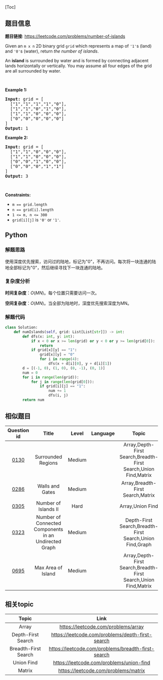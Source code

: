 [Toc]
## 题目信息
**题目链接**: https://leetcode.com/problems/number-of-islands
<p>Given an <code>m x n</code> 2D binary grid <code>grid</code> which represents a map of <code>&#39;1&#39;</code>s (land) and <code>&#39;0&#39;</code>s (water), return <em>the number of islands</em>.</p>

<p>An <strong>island</strong> is surrounded by water and is formed by connecting adjacent lands horizontally or vertically. You may assume all four edges of the grid are all surrounded by water.</p>

<p>&nbsp;</p>
<p><strong>Example 1:</strong></p>

<pre>
<strong>Input:</strong> grid = [
  [&quot;1&quot;,&quot;1&quot;,&quot;1&quot;,&quot;1&quot;,&quot;0&quot;],
  [&quot;1&quot;,&quot;1&quot;,&quot;0&quot;,&quot;1&quot;,&quot;0&quot;],
  [&quot;1&quot;,&quot;1&quot;,&quot;0&quot;,&quot;0&quot;,&quot;0&quot;],
  [&quot;0&quot;,&quot;0&quot;,&quot;0&quot;,&quot;0&quot;,&quot;0&quot;]
]
<strong>Output:</strong> 1
</pre>

<p><strong>Example 2:</strong></p>

<pre>
<strong>Input:</strong> grid = [
  [&quot;1&quot;,&quot;1&quot;,&quot;0&quot;,&quot;0&quot;,&quot;0&quot;],
  [&quot;1&quot;,&quot;1&quot;,&quot;0&quot;,&quot;0&quot;,&quot;0&quot;],
  [&quot;0&quot;,&quot;0&quot;,&quot;1&quot;,&quot;0&quot;,&quot;0&quot;],
  [&quot;0&quot;,&quot;0&quot;,&quot;0&quot;,&quot;1&quot;,&quot;1&quot;]
]
<strong>Output:</strong> 3
</pre>

<p>&nbsp;</p>
<p><strong>Constraints:</strong></p>

<ul>
	<li><code>m == grid.length</code></li>
	<li><code>n == grid[i].length</code></li>
	<li><code>1 &lt;= m, n &lt;= 300</code></li>
	<li><code>grid[i][j]</code> is <code>&#39;0&#39;</code> or <code>&#39;1&#39;</code>.</li>
</ul>

## Python
### 解题思路
使用深度优先搜索，访问过的陆地，标记为"0"，不再访问。每次将一块连通的陆地全部标记为"0"，然后继续寻找下一块连通的陆地。

### 复杂度分析
**时间复杂度**：$O(MN)$。每个位置只需要访问一次。

**空间复杂度**：$O(MN)$。当全部为陆地时，深度优先搜索深度为MN。
### 解题代码
```python
class Solution:
    def numIslands(self, grid: List[List[str]]) -> int:
        def dfs(x: int, y: int):
            if x < 0 or x >= len(grid) or y < 0 or y >= len(grid[0]):
                return 
            if grid[x][y] == "1":
                grid[x][y] = "0"
                for i in range(4):
                    dfs(x + d[i][0], y + d[i][1])
        d = [(-1, 0), (1, 0), (0, -1), (0, 1)]
        num = 0
        for i in range(len(grid)):
            for j in range(len(grid[0])):
                if grid[i][j] == "1":
                    num += 1
                    dfs(i, j)
        return num
```
## 相似题目
Question id | Title | Level | Language | Topic | AcRate
:-----------:|:-----:|:-----:|:--------:|:-----:|:------:
[0130](https://leetcode.com/problems/surrounded-regions) | Surrounded Regions | Medium |  | Array,Depth-First Search,Breadth-First Search,Union Find,Matrix | 30.8%
[0286](https://leetcode.com/problems/walls-and-gates) | Walls and Gates | Medium |  | Array,Breadth-First Search,Matrix | 57.4%
[0305](https://leetcode.com/problems/number-of-islands-ii) | Number of Islands II | Hard |  | Array,Union Find | 39.4%
[0323](https://leetcode.com/problems/number-of-connected-components-in-an-undirected-graph) | Number of Connected Components in an Undirected Graph | Medium |  | Depth-First Search,Breadth-First Search,Union Find,Graph | 59.0%
[0695](https://leetcode.com/problems/max-area-of-island) | Max Area of Island | Medium |  | Array,Depth-First Search,Breadth-First Search,Union Find,Matrix | 67.0%
## 相关topic
Topic | Link
:-----:|:----:
Array | https://leetcode.com/problems/array
Depth-First Search | https://leetcode.com/problems/depth-first-search
Breadth-First Search | https://leetcode.com/problems/breadth-first-search
Union Find | https://leetcode.com/problems/union-find
Matrix | https://leetcode.com/problems/matrix